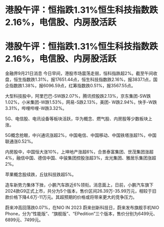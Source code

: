 # 港股午评：恒指跌1.31%恒生科技指数跌2.16%，电信股、内房股活跃

# 港股午评：恒指跌1.31%恒生科技指数跌2.16%，电信股、内房股活跃

金融界9月21日消息
今日早间，港股市场震荡走弱，恒科指跌超2%。截至午间收盘，恒生指数跌1.31%，报17651.44点，恒生科技指数跌2.16%，报3837.1点，国企指数跌1.38%，报6096.59点，红筹指数跌0.51%，报3567.55点。

大型科技股中，阿里巴巴-SW跌2.07%，腾讯控股跌2.13%，京东集团-SW跌1.02%，小米集团-W跌1.53%，网易-S跌2.13%，美团-
W跌2.94%，快手-W跌3.31%，哔哩哔哩-W跌3.32%。

5G、电信股、电讯设备等板块活跃，华为概念、燃气股、内房股等少数板块上涨。

5G概念抢眼，中兴通讯涨超2%，中国电信、中国移动、中国铁塔涨超1%，中国联通涨0.52%。

内房股中，中国恒大涨10%，上坤地产涨超6%，合景泰富集团、世茂集团涨超4%，融信中国、德信中国、中骏集团控股涨超3%，龙光集团、雅居乐集团涨超2%。

苹果概念股续跌，丘钛科技跌超5%。

造车新势力集体下挫，小鹏汽车跌近6%领衔。消息面上，日前，小鹏汽车旗下2024款G9正式上市，共分为5个版本，售价区间26.39万-35.99万元，相较于旧款价格下降4.6万-11万元。其超预期的价格或将带来更大的竞争压力。

蔚来冲高回落跌0.07%，在NIO IN 2023 蔚来创新科技日，蔚来发布旗舰手机NIO
Phone，分为“性能版”、“旗舰版”、“EPedition”三个版本，售价分别为6499元、6899元、7499元。

